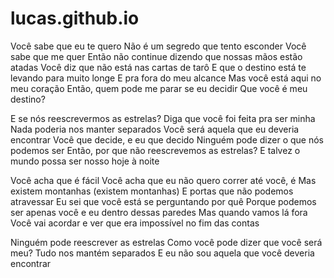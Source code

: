 # lucas.github.io
Você sabe que eu te quero
Não é um segredo que tento esconder
Você sabe que me quer
Então não continue dizendo que nossas mãos estão atadas
Você diz que não está nas cartas de tarô
E que o destino está te levando para muito longe
E pra fora do meu alcance
Mas você está aqui no meu coração
Então, quem pode me parar se eu decidir
Que você é meu destino?

E se nós reescrevermos as estrelas?
Diga que você foi feita pra ser minha
Nada poderia nos manter separados
Você será aquela que eu deveria encontrar
Você que decide, e eu que decido
Ninguém pode dizer o que nós podemos ser
Então, por que não reescrevemos as estrelas?
E talvez o mundo possa ser nosso hoje à noite

Você acha que é fácil
Você acha que eu não quero correr até você, é
Mas existem montanhas (existem montanhas)
E portas que não podemos atravessar
Eu sei que você está se perguntando por quê
Porque podemos ser apenas você e eu dentro dessas paredes
Mas quando vamos lá fora
Você vai acordar e ver que era impossível no fim das contas

Ninguém pode reescrever as estrelas
Como você pode dizer que você será meu?
Tudo nos mantém separados
E eu não sou aquela que você deveria encontrar
